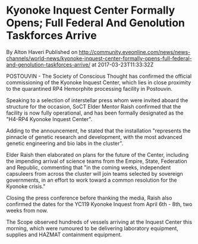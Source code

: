 # Kyonoke Inquest Center Formally Opens; Full Federal And Genolution Taskforces Arrive
By Alton Haveri
Published on http://community.eveonline.com/news/news-channels/world-news/kyonoke-inquest-center-formally-opens-full-federal-and-genolution-taskforces-arrive/ at 2017-03-23T11:33:32Z

POSTOUVIN - The Society of Conscious Thought has confirmed the official commissioning of the Kyonoke Inquest Center, which lies in close proximity to the quarantined RP4 Hemorphite processing facility in Postouvin.

Speaking to a selection of interstellar press whom were invited aboard the structure for the occasion, SoCT Elder Mentor Raish confirmed that the facility is now fully operational, and has been formally designated as the "H4-RP4 Kyonoke Inquest Center".

Adding to the announcement, he stated that the installation "represents the pinnacle of genetic research and development, with the most advanced genetic engineering and bio labs in the cluster".

Elder Raish then elaborated on plans for the future of the Center, including the impending arrival of science teams from the Empire, State, Federation and Republic, commenting that "in the coming weeks, independent capsuleers from across the cluster will join teams selected by sovereign governments, in an effort to work toward a common resolution for the Kyonoke crisis."

Closing the press conference before thanking the media, Raish also confirmed the dates for the YC119 Kyonoke Inquest from April 6th - 8th, two weeks from now.

The Scope observed hundreds of vessels arriving at the Inquest Center this morning, which were rumoured to be delivering laboratory equipment, supplies and HAZMAT containment equipment.

